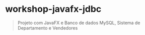 # workshop-javafx-jdbc
>Projeto  com JavaFX e Banco de dados MySQL, Sistema de Departamento e  Vendedores 
